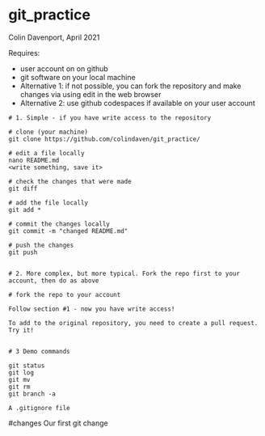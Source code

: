 # git_practice

Colin Davenport, April 2021


Requires:
 - user account on on github
 - git software on your local machine 
 - Alternative 1: if not possible, you can fork the repository and make changes via using edit in the web browser
 - Alternative 2: use github codespaces if available on your user account

```
# 1. Simple - if you have write access to the repository

# clone (your machine)
git clone https://github.com/colindaven/git_practice/

# edit a file locally
nano README.md
<write something, save it>

# check the changes that were made
git diff

# add the file locally
git add *

# commit the changes locally
git commit -m "changed README.md"

# push the changes
git push


# 2. More complex, but more typical. Fork the repo first to your account, then do as above

# fork the repo to your account

Follow section #1 - now you have write access!

To add to the original repository, you need to create a pull request. Try it!


# 3 Demo commands

git status
git log
git mv
git rm
git branch -a 

A .gitignore file
```








#changes
Our first git change 
